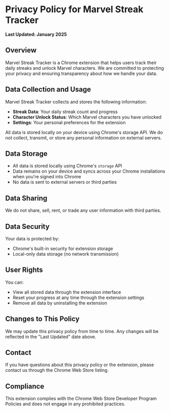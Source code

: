 # Privacy Policy for Marvel Streak Tracker

**Last Updated: January 2025**

## Overview
Marvel Streak Tracker is a Chrome extension that helps users track their daily streaks and unlock Marvel characters. We are committed to protecting your privacy and ensuring transparency about how we handle your data.

## Data Collection and Usage
Marvel Streak Tracker collects and stores the following information:
- **Streak Data**: Your daily streak count and progress
- **Character Unlock Status**: Which Marvel characters you have unlocked
- **Settings**: Your personal preferences for the extension

All data is stored locally on your device using Chrome's storage API. We do not collect, transmit, or store any personal information on external servers.

## Data Storage
- All data is stored locally using Chrome's `storage` API
- Data remains on your device and syncs across your Chrome installations when you're signed into Chrome
- No data is sent to external servers or third parties

## Data Sharing
We do not share, sell, rent, or trade any user information with third parties.

## Data Security
Your data is protected by:
- Chrome's built-in security for extension storage
- Local-only data storage (no network transmission)

## User Rights
You can:
- View all stored data through the extension interface
- Reset your progress at any time through the extension settings
- Remove all data by uninstalling the extension

## Changes to This Policy
We may update this privacy policy from time to time. Any changes will be reflected in the "Last Updated" date above.

## Contact
If you have questions about this privacy policy or the extension, please contact us through the Chrome Web Store listing.

## Compliance
This extension complies with the Chrome Web Store Developer Program Policies and does not engage in any prohibited practices.